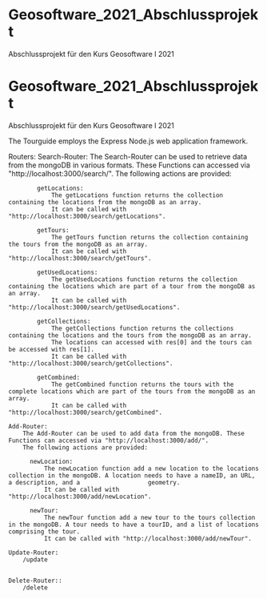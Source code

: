 # Geosoftware_2021_Abschlussprojekt
Abschlussprojekt für den Kurs Geosoftware I 2021
# Geosoftware_2021_Abschlussprojekt
Abschlussprojekt für den Kurs Geosoftware I 2021

The Tourguide employs the Express Node.js web application framework.

Routers:
    Search-Router:
        The Search-Router can be used to retrieve data from the mongoDB in various formats. These Functions can accessed via "http://localhost:3000/search/".
        The following actions are provided:

            getLocations:
                The getLocations function returns the collection containing the locations from the mongoDB as an array. 
                It can be called with "http://localhost:3000/search/getLocations".

            getTours:
                The getTours function returns the collection containing the tours from the mongoDB as an array. 
                It can be called with "http://localhost:3000/search/getTours".

            getUsedLocations:
                The getUsedLocations function returns the collection containing the locations which are part of a tour from the mongoDB as an array. 
                It can be called with "http://localhost:3000/search/getUsedLocations".

            getCollections:
                The getCollections function returns the collections containing the locations and the tours from the mongoDB as an array. 
                The locations can accessed with res[0] and the tours can be accessed with res[1]. 
                It can be called with "http://localhost:3000/search/getCollections".

            getCombined:
                The getCombined function returns the tours with the complete locations which are part of the tours from the mongoDB as an array. 
                It can be called with "http://localhost:3000/search/getCombined".
            
    Add-Router:
        The Add-Router can be used to add data from the mongoDB. These Functions can accessed via "http://localhost:3000/add/".
        The following actions are provided:

          newLocation:
              The newLocation function add a new location to the locations collection in the mongoDB. A location needs to have a nameID, an URL, a description, and a                   geometry.
              It can be called with "http://localhost:3000/add/newLocation".

          newTour:
              The newTour function add a new tour to the tours collection in the mongoDB. A tour needs to have a tourID, and a list of locations comprising the tour.
              It can be called with "http://localhost:3000/add/newTour".

    Update-Router:
        /update

        
    Delete-Router::
        /delete

